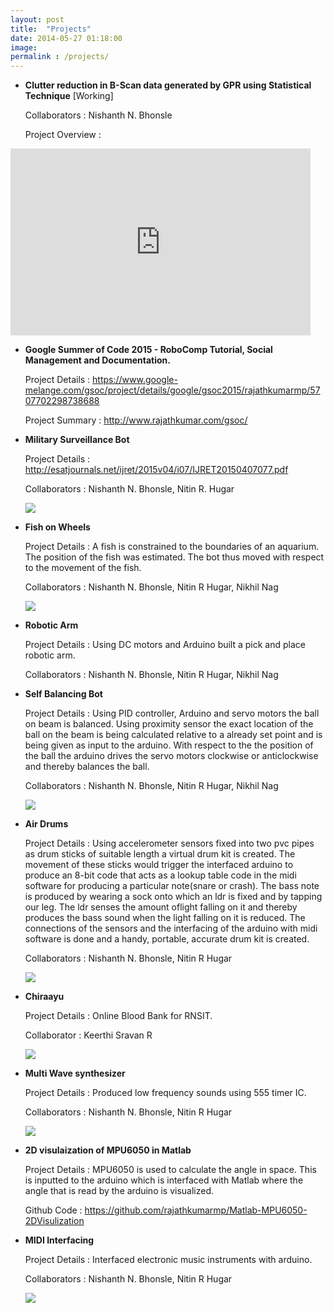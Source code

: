 ```yaml
---
layout: post
title:  "Projects"
date: 2014-05-27 01:18:00
image: 
permalink : /projects/
---
```


* <b>Clutter reduction in B-Scan data generated by GPR using Statistical Technique</b> [Working]

	Collaborators : Nishanth N. Bhonsle

	Project Overview :

<iframe src="https://docs.google.com/presentation/d/1McTTkLnEby61ZYhcRr9cTOQXdk1UhfPoKLi2Mmz1cY4/embed?start=false&loop=false&delayms=3000" frameborder="0" width="480" height="299" allowfullscreen="true" mozallowfullscreen="true" webkitallowfullscreen="true"></iframe>

* <b>Google Summer of Code 2015 - RoboComp Tutorial, Social Management and Documentation.</b>

	Project Details : https://www.google-melange.com/gsoc/project/details/google/gsoc2015/rajathkumarmp/5707702298738688

	Project Summary : http://www.rajathkumar.com/gsoc/

* <b>Military Surveillance Bot</b>

	Project Details : http://esatjournals.net/ijret/2015v04/i07/IJRET20150407077.pdf

	Collaborators : Nishanth N. Bhonsle, Nitin R. Hugar

	![](/assets/Projects/4.jpg)

* <b>Fish on Wheels</b>

	Project Details : A fish is constrained to the boundaries of an aquarium. The position of the fish was estimated. The bot thus moved with respect to the movement of the fish.

	Collaborators : Nishanth N. Bhonsle, Nitin R Hugar, Nikhil Nag

	![](/assets/Projects/10.jpg)

* <b>Robotic Arm</b>

	Project Details : Using DC motors and Arduino built a pick and place robotic arm.

	Collaborators : Nishanth N. Bhonsle, Nitin R Hugar, Nikhil Nag

* <b>Self Balancing Bot</b>

	Project Details : Using PID controller, Arduino and servo motors the ball on beam is balanced. Using proximity sensor the exact location of the ball on the beam is being calculated relative to a already set point and is being given as input to the arduino. With respect to the the position of the ball the arduino drives the servo motors clockwise or anticlockwise and thereby balances the ball.

	Collaborators : Nishanth N. Bhonsle, Nitin R Hugar, Nikhil Nag

	![](/assets/Projects/9.jpg)

* <b>Air Drums</b>

	Project Details : Using accelerometer sensors fixed into two pvc pipes as drum sticks of suitable length a virtual drum kit is created. The movement of these sticks would trigger the interfaced arduino to produce an 8-bit code that acts as a lookup table code in the midi software for producing a particular note(snare or crash). The bass note is produced by wearing a sock onto which an ldr is fixed and by tapping our leg. The ldr senses the amount oflight falling on it and thereby produces the bass sound when the light falling on it is  reduced. The connections of the sensors and the interfacing of the arduino with midi software is done and a handy, portable, accurate drum kit is created.

	Collaborators : Nishanth N. Bhonsle, Nitin R Hugar

	![](/assets/Projects/6.jpg)

* <b>Chiraayu</b>

	Project Details : Online Blood Bank for RNSIT.

	Collaborator : Keerthi Sravan R

	![](/assets/Projects/5.jpg)

* <b>Multi Wave synthesizer</b>

	Project Details : Produced low frequency sounds using 555 timer IC.

	Collaborators : Nishanth N. Bhonsle, Nitin R Hugar

	![](/assets/Projects/8.jpg)

* <b>2D visulaization of MPU6050 in Matlab</b>

	Project Details : MPU6050 is used to calculate the angle in space. This is inputted to the arduino which is interfaced with Matlab where the angle that is read by the arduino is visualized.

	Github Code : https://github.com/rajathkumarmp/Matlab-MPU6050-2DVisulization

* <b>MIDI Interfacing</b>

	Project Details : Interfaced electronic music instruments with arduino. 

	Collaborators : Nishanth N. Bhonsle, Nitin R Hugar

	![](/assets/Projects/7.jpg)
